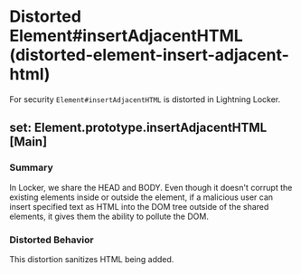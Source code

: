 # Distorted Element#insertAdjacentHTML (distorted-element-insert-adjacent-html)

For security `Element#insertAdjacentHTML` is distorted in Lightning Locker.

<!-- START generated embed: @locker/distortion/src/Element/docs/insertAdjacentHTML-value.md -->
## set: Element.prototype.insertAdjacentHTML [Main]

### Summary

In Locker, we share the HEAD and BODY. Even though it doesn't corrupt the existing elements inside or outside the element, if a malicious user can insert specified text as HTML into the DOM tree outside of the shared elements, it gives them the ability to pollute the DOM.

### Distorted Behavior

This distortion sanitizes HTML being added.
<!-- END generated embed please keep comment here to allow auto update -->
